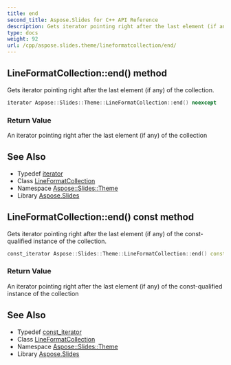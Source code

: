 ```yaml
---
title: end
second_title: Aspose.Slides for C++ API Reference
description: Gets iterator pointing right after the last element (if any) of the collection.
type: docs
weight: 92
url: /cpp/aspose.slides.theme/lineformatcollection/end/
---
```

## LineFormatCollection::end() method


Gets iterator pointing right after the last element (if any) of the collection.

```cpp
iterator Aspose::Slides::Theme::LineFormatCollection::end() noexcept
```


### Return Value

An iterator pointing right after the last element (if any) of the collection

## See Also

* Typedef [iterator](../iterator/)
* Class [LineFormatCollection](../)
* Namespace [Aspose::Slides::Theme](../../)
* Library [Aspose.Slides](../../../)
## LineFormatCollection::end() const method


Gets iterator pointing right after the last element (if any) of the const-qualified instance of the collection.

```cpp
const_iterator Aspose::Slides::Theme::LineFormatCollection::end() const noexcept
```


### Return Value

An iterator pointing right after the last element (if any) of the const-qualified instance of the collection

## See Also

* Typedef [const_iterator](../const_iterator/)
* Class [LineFormatCollection](../)
* Namespace [Aspose::Slides::Theme](../../)
* Library [Aspose.Slides](../../../)
